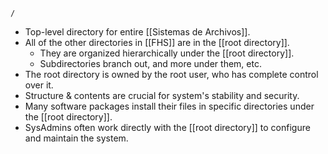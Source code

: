 
`/`

- Top-level directory for entire [[Sistemas de Archivos]].
- All of the other directories in [[FHS]] are in the [[root directory]].
	- They are organized hierarchically under the [[root directory]].
	- Subdirectories branch out, and more under them, etc.
- The root directory is owned by the root user, who has complete control over it.
- Structure & contents are crucial for system's stability and security.
- Many software packages install their files in specific directories under the [[root directory]].
- SysAdmins often work directly with the [[root directory]] to configure and maintain the system.
